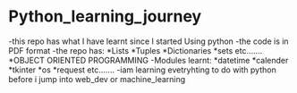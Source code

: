 # Python_learning_journey
-this repo has what I have learnt since I started 
Using python 
-the code is in PDF format 
-the repo has:
    *Lists
    *Tuples 
    *Dictionaries 
    *sets
    etc.......
    *OBJECT ORIENTED PROGRAMMING
 -Modules learnt:
   *datetime
   *calender
   *tkinter
   *os
   *request
   etc.......
-iam learning evetryhting to do with python before i jump into web_dev or machine_learning   
    
